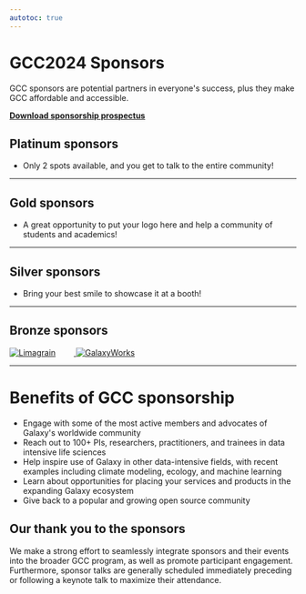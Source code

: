 ```yaml
---
autotoc: true
---
```


<slot name="/events/gcc2024/header" />


# GCC2024 Sponsors

GCC sponsors are potential partners in everyone's success, plus they make GCC
affordable and accessible.

<div class="container">
    <div class="row">
        <div class="col center">
          <a href="https://gcc2024a.s3.amazonaws.com/gcc2024-sponsorship-prospectus.pdf">
            <div type="button" class="btn btn-primary center">
                <strong>Download sponsorship prospectus</strong>
            </div>
          </a>
        </div>
    </div>
</div>


## Platinum sponsors

- Only 2 spots available, and you get to talk to the entire community!

<hr/>


## Gold sponsors

- A great opportunity to put your logo here and help a community of students and academics!

<hr/>


## Silver sponsors

- Bring your best smile to showcase it at a booth!

<hr/>


## Bronze sponsors

<a href="https://www.limagrain.com/en" target="_blank">
  <img src="/images/logos/limagrain-logo-text.png" alt="Limagrain" style="max-width: 25%; padding-right: 2rem;" />
</a>

<a href="https://galaxyworks.io/" target="_blank">
  <img src="/images/logos/galaxyworks-logo.png" alt="GalaxyWorks" style="max-width: 25%;" />
</a>

<hr/>


# Benefits of GCC sponsorship

- Engage with some of the most active members and advocates of Galaxy's worldwide community
- Reach out to 100+ PIs, researchers, practitioners, and trainees in data intensive life sciences
- Help inspire use of Galaxy in other data-intensive fields, with recent examples including climate modeling, ecology, and machine learning
- Learn about opportunities for placing your services and products in the expanding Galaxy ecosystem
- Give back to a popular and growing open source community


## Our thank you to the sponsors

We make a strong effort to seamlessly integrate sponsors and their events into
the broader GCC program, as well as promote participant engagement. Furthermore,
sponsor talks are generally scheduled immediately preceding or following a
keynote talk to maximize their attendance.
